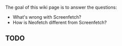 The goal of this wiki page is to answer the questions:

- What's wrong with Screenfetch?
- How is Neofetch different from Screenfetch?

## TODO
